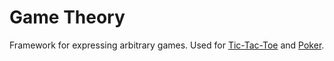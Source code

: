 # Game Theory

Framework for expressing arbitrary games.
Used for [Tic-Tac-Toe](/tutorial/tic_tac_toe/) and [Poker](/tutorial/poker/).

